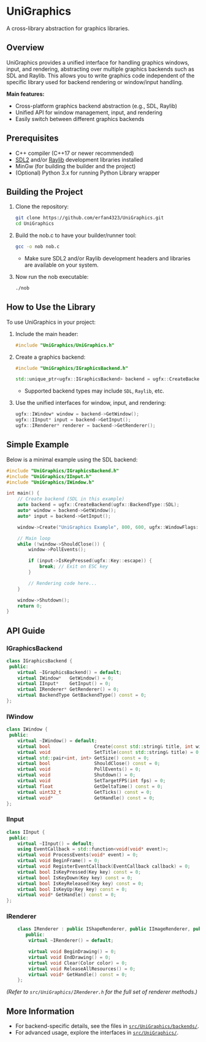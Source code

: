 # UniGraphics

A cross-library abstraction for graphics libraries.

## Overview

UniGraphics provides a unified interface for handling graphics windows, input, and rendering, abstracting over multiple graphics backends such as SDL and Raylib. This allows you to write graphics code independent of the specific library used for backend rendering or window/input handling.

**Main features:**
- Cross-platform graphics backend abstraction (e.g., SDL, Raylib)
- Unified API for window management, input, and rendering
- Easily switch between different graphics backends

## Prerequisites

- C++ compiler (C++17 or newer recommended)
- [SDL2](https://www.libsdl.org/) and/or [Raylib](https://www.raylib.com/) development libraries installed
- MinGw (for building the builder and the project)
- (Optional) Python 3.x for running Python Library wrapper

## Building the Project

1. Clone the repository:
   ```bash
   git clone https://github.com/erfan4323/UniGraphics.git
   cd UniGraphics
   ```

2. Build the nob.c to have your builder/runner tool:
   ```bash
   gcc -o nob nob.c
   ```

   - Make sure SDL2 and/or Raylib development headers and libraries are available on your system.

3. Now run the nob executable:
   ```bash
   ./nob
   ```

## How to Use the Library

To use UniGraphics in your project:

1. Include the main header:
   ```cpp
   #include "UniGraphics/UniGraphics.h"
   ```

2. Create a graphics backend:
   ```cpp
   #include "UniGraphics/IGraphicsBackend.h"

   std::unique_ptr<ugfx::IGraphicsBackend> backend = ugfx::CreateBackend(ugfx::BackendType::SDL);
   ```

   - Supported backend types may include `SDL`, `Raylib`, etc.

3. Use the unified interfaces for window, input, and rendering:
   ```cpp
   ugfx::IWindow* window = backend->GetWindow();
   ugfx::IInput* input = backend->GetInput();
   ugfx::IRenderer* renderer = backend->GetRenderer();
   ```

## Simple Example

Below is a minimal example using the SDL backend:

```cpp
#include "UniGraphics/IGraphicsBackend.h"
#include "UniGraphics/IInput.h"
#include "UniGraphics/IWindow.h"

int main() {
    // Create backend (SDL in this example)
    auto backend = ugfx::CreateBackend(ugfx::BackendType::SDL);
    auto* window = backend->GetWindow();
    auto* input = backend->GetInput();

    window->Create("UniGraphics Example", 800, 600, ugfx::WindowFlags::Resizable);

    // Main loop
    while (!window->ShouldClose()) {
        window->PollEvents();

        if (input->IsKeyPressed(ugfx::Key::escape)) {
            break; // Exit on ESC key
        }

        // Rendering code here...
    }

    window->Shutdown();
    return 0;
}
```

## API Guide

### IGraphicsBackend

```cpp
class IGraphicsBackend {
 public:
    virtual ~IGraphicsBackend() = default;
    virtual IWindow*   GetWindow() = 0;
    virtual IInput*    GetInput() = 0;
    virtual IRenderer* GetRenderer() = 0;
    virtual BackendType GetBackendType() const = 0;
};
```

### IWindow

```cpp
class IWindow {
 public:
    virtual ~IWindow() = default;
    virtual bool                Create(const std::string& title, int width, int height, WindowFlags flags) = 0;
    virtual void                SetTitle(const std::string& title) = 0;
    virtual std::pair<int, int> GetSize() const = 0;
    virtual bool                ShouldClose() const = 0;
    virtual void                PollEvents() = 0;
    virtual void                Shutdown() = 0;
    virtual void                SetTargetFPS(int fps) = 0;
    virtual float               GetDeltaTime() const = 0;
    virtual uint32_t            GetTicks() const = 0;
    virtual void*               GetHandle() const = 0;
};
```

### IInput

```cpp
class IInput {
 public:
    virtual ~IInput() = default;
    using EventCallback = std::function<void(void* event)>;
    virtual void ProcessEvents(void* event) = 0;
    virtual void BeginFrame() = 0;
    virtual void RegisterEventCallback(EventCallback callback) = 0;
    virtual bool IsKeyPressed(Key key) const = 0;
    virtual bool IsKeyDown(Key key) const = 0;
    virtual bool IsKeyReleased(Key key) const = 0;
    virtual bool IsKeyUp(Key key) const = 0;
    virtual void* GetHandle() const = 0;
};
```

### IRenderer

```cpp
    class IRenderer : public IShapeRenderer, public IImageRenderer, public ITextRenderer {
       public:
        virtual ~IRenderer() = default;

        virtual void BeginDrawing() = 0;
        virtual void EndDrawing() = 0;
        virtual void Clear(Color color) = 0;
        virtual void ReleaseAllResources() = 0;
        virtual void* GetHandle() const = 0;
    };
```
*(Refer to `src/UniGraphics/IRenderer.h` for the full set of renderer methods.)*


## More Information

- For backend-specific details, see the files in [`src/UniGraphics/backends/`](https://github.com/erfan4323/UniGraphics/tree/main/src/UniGraphics/backends).
- For advanced usage, explore the interfaces in [`src/UniGraphics/`](https://github.com/erfan4323/UniGraphics/tree/main/src/UniGraphics).